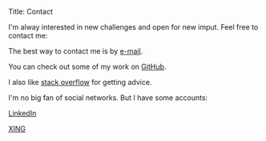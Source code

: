 Title: Contact

I'm alway interested in new challenges and open for new imput. Feel free to contact me:

The best way to contact me is by [e-mail](mailto:woodtli.lukas@gmail.com).

You can check out some of my work on [GitHub](https://github.com/LukasWoodtli).

I also like [stack overflow](https://careers.stackoverflow.com/lukaswoodtli) for getting advice.

I'm no big fan of social networks. But I have some accounts:

[LinkedIn](https://www.linkedin.com/in/lukaswoodtli)

[XING](https://www.xing.com/profile/Lukas_Woodtli)
